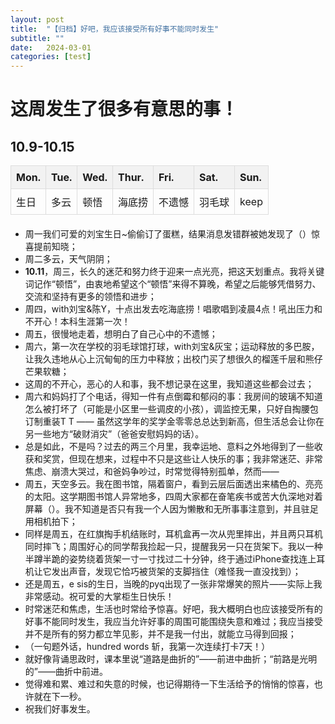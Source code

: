 ```yaml
---
layout: post
title:  "【归档】好吧，我应该接受所有好事不能同时发生"
subtitle: ""
date:   2024-03-01 
categories: [test]
---
```


<html lang="en">
<head>
<meta charset="UTF-8">
<meta name="viewport" content="width=device-width, initial-scale=1.0">
<title>Weekly Highlights</title>
<style>
  table {
    width: 100%;
    border-collapse: collapse;
    margin-bottom: 20px;
  }
  th, td {
    border: 1px solid #ddd;
    padding: 8px;
    text-align: left;
  }
  th {
    background-color: #f2f2f2;
  }
</style>
</head>
<body>

<h1>这周发生了很多有意思的事！</h1>

<h2>10.9-10.15</h2>

<table>
  <tr>
    <th>Mon.</th>
    <th>Tue.</th>
    <th>Wed.</th>
    <th>Thur.</th>
    <th>Fri.</th>
    <th>Sat.</th>
    <th>Sun.</th>
  </tr>
  <tr>
    <td>生日</td>
    <td>多云</td>
    <td>顿悟</td>
    <td>海底捞</td>
    <td>不遗憾</td>
    <td>羽毛球</td>
    <td>keep</td>
  </tr>
</table>

<ul>
  <li>周一我们可爱的刘宝生日~偷偷订了蛋糕，结果消息发错群被她发现了（）惊喜提前知晓；</li>
  <li>周二多云，天气阴阴；</li>
  <li><strong>10.11</strong>，周三，长久的迷茫和努力终于迎来一点光亮，把这天划重点。我将关键词记作“顿悟”，由衷地希望这个“顿悟”来得不算晚，希望之后能够凭借努力、交流和坚持有更多的领悟和进步；</li>
  <li>周四，with刘宝&amp;陈Y，十点出发去吃海底捞！唱歌唱到凌晨4点！吼出压力和不开心！本科生涯第一次！</li>
  <li>周五，很慢地走着，想明白了自己心中的不遗憾；</li>
  <li>周六，第一次在学校的羽毛球馆打球，with刘宝&amp;灰宝；运动释放的多巴胺，让我久违地从心上沉甸甸的压力中释放；出校门买了想很久的榴莲千层和熊仔芒果软糖；</li>
  <li>这周的不开心，恶心的人和事，我不想记录在这里，我知道这些都会过去；</li>
  <li>周六和妈妈打了个电话，得知一件有点倒霉和郁闷的事：我房间的玻璃不知道怎么被打坏了（可能是小区里一些调皮的小孩），调监控无果，只好自掏腰包订制重装T T —— 虽然这学年的奖学金零零总总达到新高，但生活总会让你在另一些地方“破财消灾”（爸爸安慰妈妈的话）。</li>
  <li>总是如此，不是吗？过去的两三个月里，我幸运地、意料之外地得到了一些收获和奖赏，但现在想来，过程中不只是这些让人快乐的事；我非常迷茫、非常焦虑、崩溃大哭过，和爸妈争吵过，时常觉得特别孤单，然而——</li>
  <li>周五，天空多云。我在图书馆，隔着窗户，看到云层后面透出来橘色的、亮亮的太阳。这学期图书馆人异常地多，四周大家都在奋笔疾书或苦大仇深地对着屏幕（）。我不知道是否只有我一个人因为懒散和无所事事注意到，并且驻足用相机拍下；</li>
  <li>同样是周五，在红旗掏手机结账时，耳机盒再一次从兜里摔出，并且两只耳机同时摔飞；周围好心的同学帮我捡起一只，提醒我另一只在货架下。我以一种半蹲半跪的姿势绕着货架一寸一寸找过二十分钟，终于通过iPhone查找连上耳机让它发出声音，发现它恰巧被货架的支脚挡住（难怪我一直没找到）；</li>
  <li>还是周五，e sis的生日，当晚的pyq出现了一张非常爆笑的照片——实际上我非常感动。祝可爱的大掌柜生日快乐！</li>
  <li>时常迷茫和焦虑，生活也时常给予惊喜。好吧，我大概明白也应该接受所有的好事不能同时发生，我应当允许好事的周围可能围绕失意和难过；我应当接受并不是所有的努力都立竿见影，并不是我一付出，就能立马得到回报；</li>
  <li>（一句题外话，hundred words 斩，我第一次连续打卡7天！）</li>
  <li>就好像背诵思政时，课本里说“道路是曲折的”——前进中曲折；“前路是光明的”——曲折中前进。</li>
  <li>觉得难和累、难过和失意的时候，也记得期待一下生活给予的悄悄的惊喜，也许就在下一秒。</li>
  <li>祝我们好事发生。</li>
</ul>

</body>
</html>
